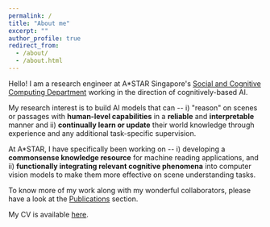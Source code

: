 ```yaml
---
permalink: /
title: "About me"
excerpt: ""
author_profile: true
redirect_from: 
  - /about/
  - /about.html
---
```


Hello! I am a research engineer at A*STAR Singapore's [Social and Cognitive Computing Department](https://www.a-star.edu.sg/ihpc/ihpc-research-capabilities/social-cognitive-computing) working in the direction of cognitively-based AI. 

My research interest is to build AI models that can -- i) "reason" on scenes or passages with **human-level capabilities** in a **reliable** and **interpretable** manner and ii) **continually learn or update** their world knowledge through experience and any additional task-specific supervision.

At A*STAR, I have specifically been working on -- i) developing a **commonsense knowledge resource** for machine reading applications, and ii) **functionally integrating relevant cognitive phenomena** into computer vision models to make them more effective on scene understanding tasks. 

To know more of my work along with my wonderful collaborators, please have a look at the [Publications](/publications/) section. 

My CV is available [here](/cv/).




